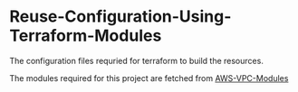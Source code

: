 # Reuse-Configuration-Using-Terraform-Modules
The configuration files requried for terraform to build the resources.


The modules required for this project are fetched from
[AWS-VPC-Modules](https://github.com/sreehariskumar/AWS-VPC-Modules)
